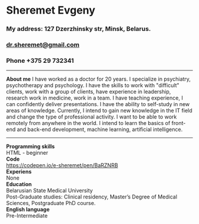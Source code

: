 # Sheremet Evgeny
### My address: 127 Dzerzhinsky str, Minsk, Belarus.
### dr.sheremet@gmail.com 
### Phone +375 29 732341

***

**About me**
I have worked as a doctor for 20 years. I specialize in psychiatry, psychotherapy and psychology. 
I have the skills to work with "difficult" clients, work with a group of clients, have experience in leadership, 
research work in medicine, work in a team. I have teaching experience, I can confidently deliver presentations. 
I have the ability to self-study in new areas of knowledge. 
Currently, I intend to gain new knowledge in the IT field and change the type of professional activity. 
I want to be able to work remotely from anywhere in the world. 
I intend to learn the basics of front-end and back-end development, machine learning, artificial intelligence.

***

**Programming skills**\
HTML - beginner\
**Code**\
<https://codepen.io/e-sheremet/pen/BaRZNRB>\
**Experiens**\
None\
**Education**\
Belarusian State Medical University\
Post-Graduate studies: Сlinical residency, Master’s Degree of Medical Sciences, Postgraduate PhD course.\
**English language**\
Pre-Intermediate
